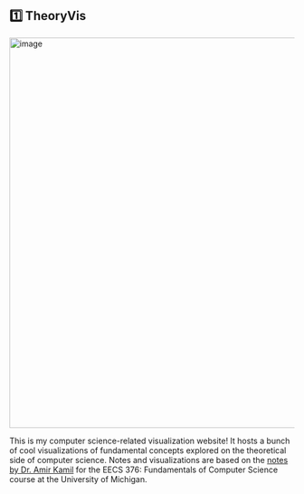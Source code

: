 ## 1️⃣ TheoryVis

<img width="689" alt="image" src="https://user-images.githubusercontent.com/97405316/228425970-7eaac6c2-b10f-4cf3-b507-ae51056d87e9.png">

This is my computer science-related visualization website! It hosts a bunch of cool visualizations of fundamental concepts explored on the theoretical side of computer science. Notes and visualizations are based on the [notes by Dr. Amir Kamil](https://eecs376.github.io/notes/eecs376notes.pdf) for the EECS 376: Fundamentals of Computer Science course at the University of Michigan.

